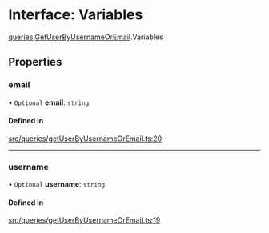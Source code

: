 # Interface: Variables

[queries](api/modules/queries.md).[GetUserByUsernameOrEmail](api/modules/queries.GetUserByUsernameOrEmail.md).Variables

## Properties

### email

• `Optional` **email**: `string`

#### Defined in

[src/queries/getUserByUsernameOrEmail.ts:20](https://github.com/bhavjitChauhan/khan-api/blob/649b2610/src/queries/getUserByUsernameOrEmail.ts#L20)

___

### username

• `Optional` **username**: `string`

#### Defined in

[src/queries/getUserByUsernameOrEmail.ts:19](https://github.com/bhavjitChauhan/khan-api/blob/649b2610/src/queries/getUserByUsernameOrEmail.ts#L19)
